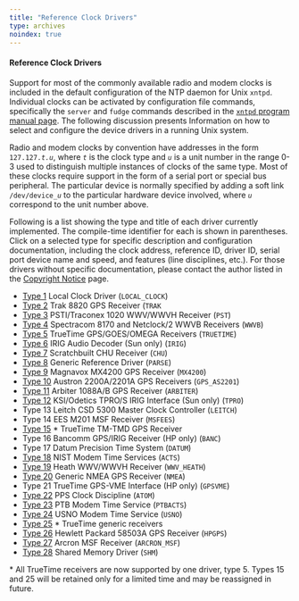 ```yaml
---
title: "Reference Clock Drivers"
type: archives
noindex: true
---
```


#### Reference Clock Drivers

Support for most of the commonly available radio and modem clocks is included in the default configuration of the NTP daemon for Unix <code>xntpd</code>. Individual clocks can be activated by configuration file commands, specifically the <code>server</code> and <code>fudge</code> commands described in the [<code>xntpd</code> program manual page](/archives/3-5.93e/xntpd/). The following discussion presents Information on how to select and configure the device drivers in a running Unix system.

Radio and modem clocks by convention have addresses in the form <code>127.127._t.u_</code>, where <code>_t_</code> is the clock type and <code>_u_</code> is a unit number in the range 0-3 used to distinguish multiple instances of clocks of the same type. Most of these clocks require support in the form of a serial port or special bus peripheral. The particular device is normally specified by adding a soft link <code>/dev/device\__u_</code> to the particular hardware device involved, where <code>_u_</code> correspond to the unit number above.

Following is a list showing the type and title of each driver currently implemented. The compile-time identifier for each is shown in parentheses. Click on a selected type for specific description and configuration documentation, including the clock address, reference ID, driver ID, serial port device name and speed, and features (line disciplines, etc.). For those drivers without specific documentation, please contact the author listed in the [Copyright Notice](/archives/3-5.93e/copyright/) page.

*   [Type 1](/archives/3-5.93e/driver1/) Local Clock Driver (<code>LOCAL_CLOCK</code>)
*   [Type 2](/archives/drivers/driver2/) Trak 8820 GPS Receiver (<code>TRAK</code>
*   [Type 3](/archives/drivers/driver3/) PSTI/Traconex 1020 WWV/WWVH Receiver (<code>PST</code>)
*   [Type 4](/archives/3-5.93e/driver4/) Spectracom 8170 and Netclock/2 WWVB Receivers (<code>WWVB</code>)
*   [Type 5](/archives/3-5.93e/driver5/) TrueTime GPS/GOES/OMEGA Receivers (<code>TRUETIME</code>)
*   [Type 6](/archives/3-5.93e/driver6/) IRIG Audio Decoder (Sun only) (<code>IRIG</code>)
*   [Type 7](/archives/3-5.93e/driver7/) Scratchbuilt CHU Receiver (<code>CHU</code>)
*   [Type 8](/archives/3-5.93e/driver8/) Generic Reference Driver (<code>PARSE</code>)
*   [Type 9](/archives/3-5.93e/driver9/) Magnavox MX4200 GPS Receiver (<code>MX4200</code>)
*   [Type 10](/archives/3-5.93e/driver10/) Austron 2200A/2201A GPS Receivers (<code>GPS_AS2201</code>)
*   [Type 11](/archives/3-5.93e/driver11/) Arbiter 1088A/B GPS Receiver (<code>ARBITER</code>)
*   [Type 12](/archives/3-5.93e/driver12/) KSI/Odetics TPRO/S IRIG Interface (Sun only) (<code>TPRO</code>)
*   Type 13 Leitch CSD 5300 Master Clock Controller (<code>LEITCH</code>)
*   Type 14 EES M201 MSF Receiver (<code>MSFEES</code>)
*   [Type 15](/archives/3-5.93e/driver5/) * TrueTime TM-TMD GPS Receiver
*   Type 16 Bancomm GPS/IRIG Receiver (HP only) (<code>BANC</code>)
*   Type 17 Datum Precision Time System (<code>DATUM</code>)
*   [Type 18](/archives/3-5.93e/driver18/) NIST Modem Time Services (<code>ACTS</code>)
*   [Type 19](/archives/3-5.93e/driver19/) Heath WWV/WWVH Receiver (<code>WWV_HEATH</code>)
*   [Type 20](/archives/3-5.93e/driver20/) Generic NMEA GPS Receiver (<code>NMEA</code>)
*   Type 21 TrueTime GPS-VME Interface (HP only) (<code>GPSVME</code>)
*   [Type 22](/archives/3-5.93e/driver22/) PPS Clock Discipline (<code>ATOM</code>)
*   [Type 23](/archives/3-5.93e/driver23/) PTB Modem Time Service (<code>PTBACTS</code>) 
*   [Type 24](/archives/3-5.93e/driver24/) USNO Modem Time Service (<code>USNO</code>)
*   [Type 25](/archives/3-5.93e/driver5/) * TrueTime generic receivers
*   [Type 26](/archives/3-5.93e/driver26/) Hewlett Packard 58503A GPS Receiver (<code>HPGPS</code>)
*   [Type 27](/archives/3-5.93e/driver27/) Arcron MSF Receiver (<code>ARCRON_MSF</code>)
*   [Type 28](/archives/3-5.93e/driver28/) Shared Memory Driver (<code>SHM</code>)

\* All TrueTime receivers are now supported by one driver, type 5. Types 15 and 25 will be retained only for a limited time and may be reassigned in future.